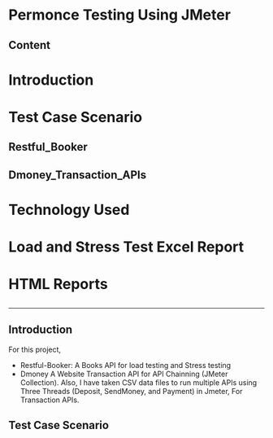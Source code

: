 # Permonce Testing Using JMeter

## Content
# Introduction
# Test Case Scenario
## Restful_Booker
## Dmoney_Transaction_APIs
# Technology Used
# Load and Stress Test Excel Report
# HTML Reports
##

---
## Introduction
For this project, 
- Restful-Booker: A Books API for load testing and Stress testing
- Dmoney A Website Transaction API for API Chainning (JMeter Collection). Also, I have taken CSV data files to run multiple APIs using Three Threads (Deposit, SendMoney, and Payment) in Jmeter, For Transaction APIs.

## Test Case Scenario



